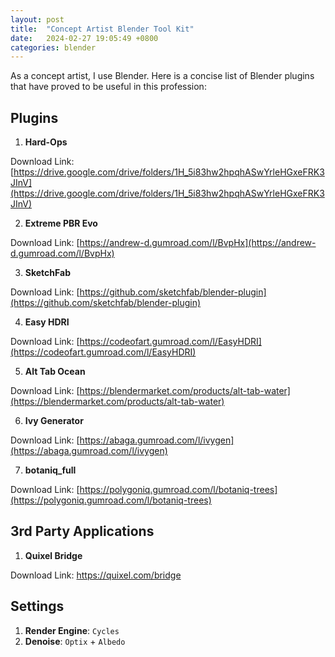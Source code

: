 ```yaml
---
layout: post
title:  "Concept Artist Blender Tool Kit"
date:   2024-02-27 19:05:49 +0800
categories: blender
---
```



As a concept artist, I use Blender. Here is a concise list of Blender plugins that have proved to be useful in this profession: 

## **Plugins**

1. **Hard-Ops**

Download Link: [https://drive.google.com/drive/folders/1H_5i83hw2hpqhASwYrleHGxeFRK3JInV](https://drive.google.com/drive/folders/1H_5i83hw2hpqhASwYrleHGxeFRK3JInV)


2. **Extreme PBR Evo**

Download Link: [https://andrew-d.gumroad.com/l/BvpHx](https://andrew-d.gumroad.com/l/BvpHx)


3. **SketchFab**

Download Link: [https://github.com/sketchfab/blender-plugin](https://github.com/sketchfab/blender-plugin)


4. **Easy HDRI**

Download Link: [https://codeofart.gumroad.com/l/EasyHDRI](https://codeofart.gumroad.com/l/EasyHDRI)


5. **Alt Tab Ocean**

Download Link: [https://blendermarket.com/products/alt-tab-water](https://blendermarket.com/products/alt-tab-water)


6. **Ivy Generator**

Download Link: [https://abaga.gumroad.com/l/ivygen](https://abaga.gumroad.com/l/ivygen)


7. **botaniq_full**

Download Link: [https://polygoniq.gumroad.com/l/botaniq-trees](https://polygoniq.gumroad.com/l/botaniq-trees)


## **3rd Party Applications**

1. **Quixel Bridge**

Download Link: https://quixel.com/bridge


## **Settings**

1. **Render Engine**: `Cycles`
2. **Denoise**: `Optix` + `Albedo`

